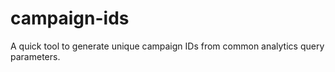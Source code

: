 # campaign-ids

A quick tool to generate unique campaign IDs from common analytics query parameters.


